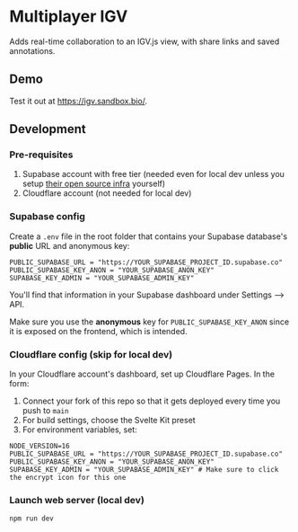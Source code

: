 # Multiplayer IGV

Adds real-time collaboration to an IGV.js view, with share links and saved annotations.

## Demo

Test it out at https://igv.sandbox.bio/.

## Development

### Pre-requisites

1. Supabase account with free tier (needed even for local dev unless you setup [their open source infra](https://github.com/supabase/realtime) yourself)
2. Cloudflare account (not needed for local dev)

### Supabase config

Create a `.env` file in the root folder that contains your Supabase database's **public** URL and anonymous key:

```
PUBLIC_SUPABASE_URL = "https://YOUR_SUPABASE_PROJECT_ID.supabase.co"
PUBLIC_SUPABASE_KEY_ANON = "YOUR_SUPABASE_ANON_KEY"
SUPABASE_KEY_ADMIN = "YOUR_SUPABASE_ADMIN_KEY"
```

You'll find that information in your Supabase dashboard under Settings --> API.

Make sure you use the **anonymous** key for `PUBLIC_SUPABASE_KEY_ANON` since it is exposed on the frontend, which is intended.

### Cloudflare config (skip for local dev)

In your Cloudflare account's dashboard, set up Cloudflare Pages. In the form:

1. Connect your fork of this repo so that it gets deployed every time you push to `main`
2. For build settings, choose the Svelte Kit preset
3. For environment variables, set:
```
NODE_VERSION=16
PUBLIC_SUPABASE_URL = "https://YOUR_SUPABASE_PROJECT_ID.supabase.co"
PUBLIC_SUPABASE_KEY_ANON = "YOUR_SUPABASE_ANON_KEY"
SUPABASE_KEY_ADMIN = "YOUR_SUPABASE_ADMIN_KEY" # Make sure to click the encrypt icon for this one
```

### Launch web server (local dev)

```bash
npm run dev
```
